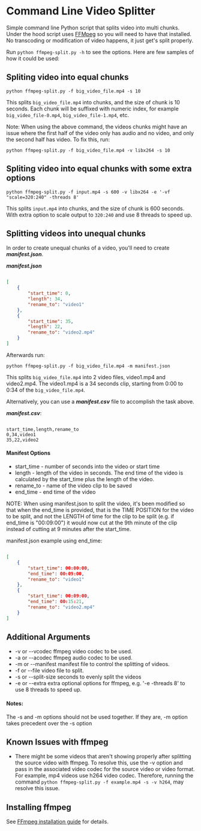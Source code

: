 # Command Line Video Splitter

Simple command line Python script that splits video into multi chunks. Under the hood script uses [FFMpeg] so you will need to have that installed. No transcoding or modification of video happens, it just get's split properly.

Run `python ffmpeg-split.py -h` to see the options. Here are few samples of how it could be used:

## Spliting video into equal chunks

`python ffmpeg-split.py -f big_video_file.mp4 -s 10`

This splits `big_video_file.mp4` into chunks, and the size of chunk is 10 seconds. Each chunk will be suffixed with numeric index, for example `big_video_file-0.mp4`, `big_video_file-1.mp4`, etc.

Note: When using the above command, the videos chunks might have an issue where the first half of the video only has audio and no video, and only the second half has video. To fix this, run:

`python ffmpeg-split.py -f big_video_file.mp4 -v libx264 -s 10`

## Spliting video into equal chunks with some extra options

`python ffmpeg-split.py -f input.mp4 -s 600 -v libx264 -e '-vf "scale=320:240" -threads 8'`

This splits `input.mp4` into chunks, and the size of chunk is 600 seconds. With extra option to scale output to `320:240` and use 8 threads to speed up.

## Splitting videos into unequal chunks

In order to create unequal chunks of a video, you'll need to create ***manifest.json***.


***manifest.json***

```json

[
    {
        "start_time": 0,
        "length": 34,
        "rename_to": "video1"
    },
    {
        "start_time": 35,
        "length": 22,
        "rename_to": "video2.mp4"
    }
]

```

Afterwards run:

`python ffmpeg-split.py -f big_video_file.mp4 -m manifest.json`

This splits `big_video_file.mp4` into 2 video files, video1.mp4 and video2.mp4. The video1.mp4 is a 34 seconds
clip, starting from 0:00 to 0:34 of the `big_video_file.mp4`.


Alternatively, you can use a ***manifest.csv*** file to accomplish the task above.

***manifest.csv***:

```CSV

start_time,length,rename_to
0,34,video1
35,22,video2

```


#### Manifest Options

* start_time      - number of seconds into the video or start time
* length          - length of the video in seconds. The end time of the video is calculated by the start_time plus the length of the video.
* rename_to       - name of the video clip to be saved
* end_time        - end time of the video

NOTE: When using manifest.json to split the video, it's been modified so that when the end_time is provided, that is the TIME POSITION for the video to be split, and not the LENGTH of time for the clip to be split (e.g. if end_time is "00:09:00") it would now cut at the 9th minute of the clip instead of cutting at 9 minutes after the start_time.

manifest.json example using end_time:

```json

[
    {
        "start_time": 00:00:00,
        "end_time": 00:09:00,
        "rename_to": "video1"
    },
    {
        "start_time": 00:09:00,
        "end_time": 00:15:21,
        "rename_to": "video2.mp4"
    }
]

```

## Additional Arguments

* -v or --vcodec        ffmpeg video codec to be used.
* -a or --acodec        ffmpeg audio codec to be used.
* -m or --manifest      manifest file to control the splitting of videos.
* -f or --file          video file to split.
* -s or --split-size    seconds to evenly split the videos
* -e or --extra         extra optional options for ffmpeg, e.g. '-e -threads 8' to use 8 threads to speed up.

#### Notes:

The -s and -m options should not be used together. If they are, -m option takes
precedent over the -s option


## Known Issues with ffmpeg

* There might be some videos that aren't showing properly after splitting the source video with ffmpeg. To resolve
this, use the -v option and pass in the associated video codec for the source video or video format. For example, mp4 videos
use h264 video codec. Therefore, running the command
`python ffmpeg-split.py -f example.mp4 -s -v h264`, may resolve this issue.


## Installing ffmpeg

See [FFmpeg installation guide](https://www.ffmpeg.org/download.html) for details.




[FFMpeg]: https://www.ffmpeg.org/


